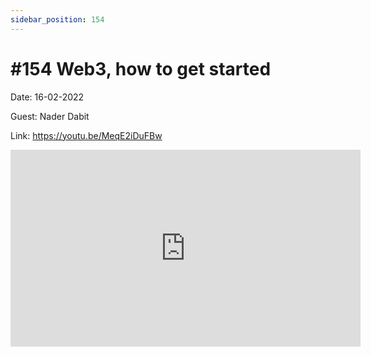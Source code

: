 ```yaml
---
sidebar_position: 154
---
```


# #154 Web3, how to get started

Date: 16-02-2022

Guest: Nader Dabit

Link: https://youtu.be/MeqE2iDuFBw

<iframe width="560" height="315" src="https://www.youtube.com/embed/MeqE2iDuFBw" title="YouTube video player" frameborder="0" allow="accelerometer; autoplay; clipboard-write; encrypted-media; gyroscope; picture-in-picture; web-share" allowfullscreen></iframe>